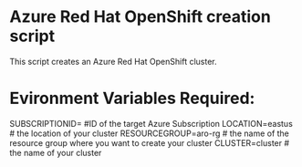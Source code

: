 # Azure Red Hat OpenShift creation script

This script creates an Azure Red Hat OpenShift cluster.

# Evironment Variables Required:

SUBSCRIPTIONID= #ID of the target Azure Subscription
LOCATION=eastus # the location of your cluster
RESOURCEGROUP=aro-rg # the name of the resource group where you want to create your cluster
CLUSTER=cluster # the name of your cluster
